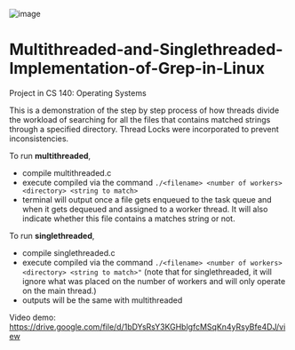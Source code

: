 ![image](https://user-images.githubusercontent.com/23215457/224632951-1d6d97d1-22dd-43b7-8675-f01ff96ac431.png)


# Multithreaded-and-Singlethreaded-Implementation-of-Grep-in-Linux

Project in CS 140: Operating Systems

This is a demonstration of the step by step process of how threads divide the workload of searching for all the files that contains matched strings through a specified directory. Thread Locks were incorporated to prevent inconsistencies.

To run **multithreaded**, 
- compile multithreaded.c
- execute compiled via the command `./<filename> <number of workers> <directory> <string to match>`
- terminal will output once a file gets enqueued to the task queue and when it gets dequeued and assigned to a worker thread. It will also indicate whether this file contains a matches string or not.

To run **singlethreaded**,
- compile singlethreaded.c
- execute compiled via the command `./<filename> <number of workers> <directory> <string to match>"` (note that for singlethreaded, it will ignore what was placed on the number of workers and will only operate on the main thread.)
- outputs will be the same with multithreaded

Video demo: https://drive.google.com/file/d/1bDYsRsY3KGHblgfcMSqKn4yRsyBfe4DJ/view
